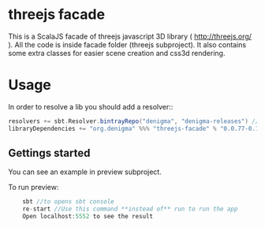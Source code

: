 threejs facade
==============

This is a ScalaJS facade of threejs javascript 3D library ( http://threejs.org/ ). 
All the code is inside facade folder (threejs subproject). 
It also contains some extra classes for easier scene creation and css3d rendering.

Usage
=====

In order to resolve a lib you should add a resolver::
```scala
resolvers += sbt.Resolver.bintrayRepo("denigma", "denigma-releases") //add resolver
libraryDependencies += "org.denigma" %%% "threejs-facade" % "0.0.77-0.1.8" //add dependency
```

Gettings started
----------------

You can see an example in preview subproject.

To run preview:
```sbt
    sbt //to opens sbt console
    re-start //Use this command **instead of** run to run the app
    Open localhost:5552 to see the result
```